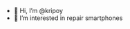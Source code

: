 - 👋 Hi, I’m @kripoy
- 👀 I’m interested in repair smartphones

<!---
kripoy/kripoy is a ✨ special ✨ repository because its `README.md` (this file) appears on your GitHub profile.
You can click the Preview link to take a look at your changes.
--->
